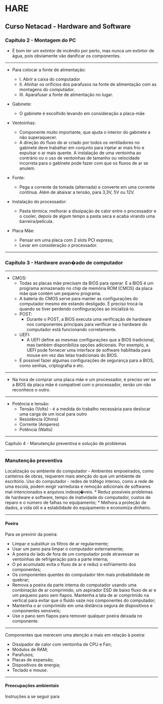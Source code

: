 # HARE

## Curso Netacad - Hardware and Software

### Capítulo 2 - Montagem do PC

* É bom ter um extintor de incêndio por perto, mas nunca um extintor de água, pois obviamente vão danificar os componentes.

---------------------------------------------------

* Para colocar a fonte de alimentação:
    * I. Abrir a caixa do computador
    * II. Alinhar os orifícios dos parafusos na fonte de alimentação com as montagens do computador.
    * III. Aparafusar a fonte de alimentação no lugar.

* Gabinete:
    * O gabinete é escolhido levando em consideração a placa-mãe

* Ventoinhas: 
    * Componente muito importante, que ajuda o interior do gabinete a não superaquecer.
    * A direção do fluxo de ar criado por todos os ventiladores no gabinete deve trabalhar em conjunto para injetar ar mais frio e expulsar o ar mais quente. A instalação de uma ventoinha ao contrário ou o uso de ventoinhas de tamanho ou velocidade incorreta para o gabinete pode fazer com que os fluxos de ar se anulem.

* Fonte:
    * Pega a corrente da tomada (alternada) e converte em uma corrente contínua. Além de abaixar a tensão, para 3,3V, 5V ou 12V.

* Instalação do processador:
    * Pasta térmica: melhorar a dissipação de calor entre o processador e o cooler, depois de algum tempo a pasta seca e acaba virando uma barreira/película.

* Placa Mãe: 
    * Pensar em uma placa com 2 slots PCI express;
    * Levar em consideração o processador.

---------------------------------------------------

### Capítulo 3 - Hardware avan�ado de computador

---------------------------------------------------

* CMOS:
    * Todas as placas mãe precisam da BIOS para operar. E a BIOS é um programa armazenado no chip de memória ROM (CMOS) da placa mãe que contém um pequeno programa.
    * A bateria do CMOS serve para manter as configurações do computador mesmo ele estando desligado. É preciso trocá-la quando se tiver perdendo confingurações ao inicializá-lo.
    * POST:
        * Durante o POST, a BIOS executa uma verificação de hardware nos componentes principais para verificar se o hardware do computador está funcionando corretamente.
    * UEFI:
        * A UEFI define as mesmas configurações que a BIOS tradicional, mas também disponibiliza opções adicionais. Por exemplo, a UEFI pode fornecer uma interface de software habilitada para mouse em vez das telas tradicionais do BIOS.
    * É possível fazer algumas configurações de segurança para a BIOS, como senhas, criptografia e etc.

---------------------------------------------------

* Na hora de comprar uma placa mãe e um processador, é preciso ver se a BIOS da placa mãe é compatível com o processador, senão um não reconhece o outro.

---------------------------------------------------

* Potência e tensão:
    * Tensão (Volts) - é a medida do trabalho necessária para deslocar uma carga de um local para outro
    * Resistência (Ohms)
    * Corrente (Amperes)
    * Potência (Watts)

---------------------------------------------------

Capítulo 4 - Manutenção preventiva e solução de problemas

---------------------------------------------------

### Manutenção preventiva
Localização ou ambiente do computador - Ambientes empoeirados, como canteiros de obras, requerem mais atenção do que um ambiente de escritório.
Uso do computador - redes de tráfego intenso, como a rede de uma escola, podem exigir varreduras e remoção adicionais de softwares mal-intencionados e arquivos indesej�veis.
	* Reduz possíveis problemas de hardware e software, tempo de inatividade do computador, custos de reparo e o número de falhas no equipamento;
	* Melhora a proteção de dados, a vida útil e a estabilidade do equipamento e economiza dinheiro.

---------------------------------------------------

#### Poeira

Para se previnir da poeira:
* Limpar e substituir os filtros de ar regularmente;
* Usar um pano para limpar o computador externamente;
* A poeira do lado de fora de um computador pode atravessar as ventoinhas de refrigeração para a parte interna;
* O pó acumulado evita o fluxo de ar e reduz o esfriamento dos componentes;
* Os componentes quentes do computador têm mais probabilidade de quebrar;
* Remova a poeira da parte interna do computador usando uma combinação de ar comprimido, um aspirador ESD de baixo fluxo de ar e um pequeno pano sem fiapos.
Mantenha a lata de ar comprimido na vertical para evitar que o fluido vaze nos componentes do computador;
* Mantenha o ar comprimido em uma distância segura de dispositivos e componentes sensíveis;
* Use o pano sem fiapos para remover qualquer poeira deixada no componente.

---------------------------------------------------

Componentes que merecem uma atenção a mais em relação à poeira:
* Dissipador de calor com ventoinha de CPU e Fan;
* Módulos de RAM;
* Parafusos;
* Placas de expansão;
* Dispositivos de energia;
* Teclado e mouse.

---------------------------------------------------

#### Preocupações ambientais
Instruções a se seguir para